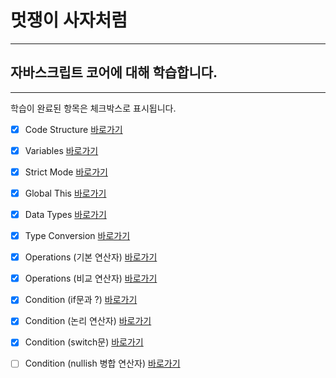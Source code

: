 


# 멋쟁이 사자처럼
---
## 자바스크립트 코어에 대해 학습합니다.
---

학습이 완료된 항목은 체크박스로 표시됩니다.

 - [x] Code Structure [바로가기](https://github.com/jh1109/core-javascript/blob/9f90aa47eee0bbdd22bd5ab70b14bfe5cc5499bb/client/chapter/core/01.codeStructure.js)
 - [x] Variables [바로가기](https://github.com/jh1109/core-javascript/blob/9f90aa47eee0bbdd22bd5ab70b14bfe5cc5499bb/client/chapter/core/02.variables.js)
 - [x] Strict Mode [바로가기](https://github.com/jh1109/core-javascript/blob/9f90aa47eee0bbdd22bd5ab70b14bfe5cc5499bb/client/chapter/core/03.strictMode.js)
 - [x] Global This [바로가기](https://github.com/jh1109/core-javascript/blob/9f90aa47eee0bbdd22bd5ab70b14bfe5cc5499bb/client/chapter/core/04.globalThis.js)
 - [x] Data Types [바로가기](https://github.com/jh1109/core-javascript/blob/9f90aa47eee0bbdd22bd5ab70b14bfe5cc5499bb/client/chapter/core/05.dataTypes.js)
 - [x] Type Conversion [바로가기](https://github.com/jh1109/core-javascript/blob/9f90aa47eee0bbdd22bd5ab70b14bfe5cc5499bb/client/chapter/core/06.typeConversion.js)
 - [x] Operations (기본 연산자) [바로가기]()
 - [x] Operations (비교 연산자) [바로가기]()
 - [x] Condition (if문과 ?) [바로가기]()
 - [x] Condition (논리 연산자) [바로가기]()
 - [x] Condition (switch문) [바로가기]()
 - [ ] Condition (nullish 병합 연산자) [바로가기]()












